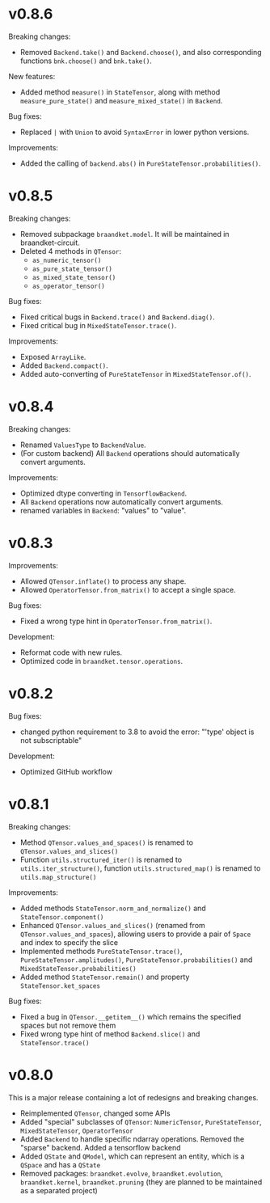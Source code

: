 # v0.8.6

Breaking changes:

* Removed `Backend.take()` and `Backend.choose()`, and also corresponding functions `bnk.choose()` and `bnk.take()`.

New features:

* Added method `measure()` in `StateTensor`, along with method `measure_pure_state()` and `measure_mixed_state()`
  in `Backend`.

Bug fixes:

* Replaced `|` with `Union` to avoid `SyntaxError` in lower python versions.

Improvements:

* Added the calling of `backend.abs()` in `PureStateTensor.probabilities()`.

# v0.8.5

Breaking changes:

* Removed subpackage `braandket.model`. It will be maintained in braandket-circuit.
* Deleted 4 methods in `QTensor`:
    * `as_numeric_tensor()`
    * `as_pure_state_tensor()`
    * `as_mixed_state_tensor()`
    * `as_operator_tensor()`

Bug fixes:

* Fixed critical bugs in `Backend.trace()` and `Backend.diag()`.
* Fixed critical bug in `MixedStateTensor.trace()`.

Improvements:

* Exposed `ArrayLike`.
* Added `Backend.compact()`.
* Added auto-converting of `PureStateTensor` in `MixedStateTensor.of()`.

# v0.8.4

Breaking changes:

* Renamed `ValuesType` to `BackendValue`.
* (For custom backend) All `Backend` operations should automatically convert arguments.

Improvements:

* Optimized dtype converting in `TensorflowBackend`.
* All `Backend` operations now automatically convert arguments.
* renamed variables in `Backend`: "values" to "value".

# v0.8.3

Improvements:

* Allowed `QTensor.inflate()` to process any shape.
* Allowed `OperatorTensor.from_matrix()` to accept a single space.

Bug fixes:

* Fixed a wrong type hint in `OperatorTensor.from_matrix()`.

Development:

* Reformat code with new rules.
* Optimized code in `braandket.tensor.operations`.

# v0.8.2

Bug fixes:

* changed python requirement to 3.8 to avoid the error: "'type' object is not subscriptable"

Development:

* Optimized GitHub workflow

# v0.8.1

Breaking changes:

* Method `QTensor.values_and_spaces()` is renamed to `QTensor.values_and_slices()`
* Function `utils.structured_iter()` is renamed to `utils.iter_structure()`, function `utils.structured_map()` is
  renamed to `utils.map_structure()`

Improvements:

* Added methods `StateTensor.norm_and_normalize()` and `StateTensor.component()`
* Enhanced `QTensor.values_and_slices()` (renamed from `QTensor.values_and_spaces`), allowing users to provide a pair
  of `Space` and index to specify the slice
* Implemented methods `PureStateTensor.trace()`, `PureStateTensor.amplitudes()`, `PureStateTensor.probabilities()`
  and `MixedStateTensor.probabilities()`
* Added method `StateTensor.remain()` and property `StateTensor.ket_spaces`

Bug fixes:

* Fixed a bug in `QTensor.__getitem__()` which remains the specified spaces but not remove them
* Fixed wrong type hint of method `Backend.slice()` and `StateTensor.trace()`

# v0.8.0

This is a major release containing a lot of redesigns and breaking changes.

* Reimplemented `QTensor`, changed some APIs
* Added "special" subclasses of `QTensor`: `NumericTensor`, `PureStateTensor`, `MixedStateTensor`, `OperatorTensor`
* Added `Backend` to handle specific ndarray operations. Removed the "sparse" backend. Added a tensorflow backend
* Added `QState` and `QModel`, which can represent an entity, which is a `QSpace` and has a `QState`
* Removed packages: `braandket.evolve`, `braandket.evolution`, `braandket.kernel`, `braandket.pruning`
  (they are planned to be maintained as a separated project)

